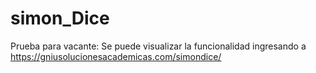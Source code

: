 # simon_Dice
Prueba para vacante: Se puede visualizar la funcionalidad ingresando a https://gniusolucionesacademicas.com/simondice/
